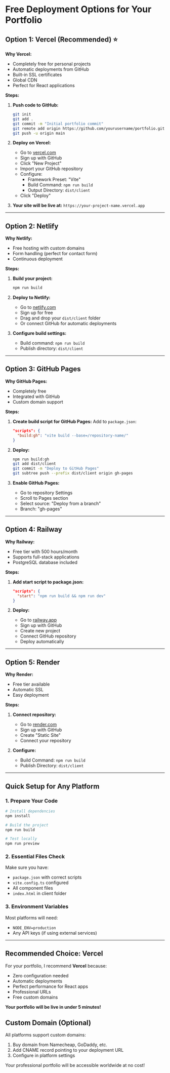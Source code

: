 # Free Deployment Options for Your Portfolio

## Option 1: Vercel (Recommended) ⭐

**Why Vercel:**
- Completely free for personal projects
- Automatic deployments from GitHub
- Built-in SSL certificates
- Global CDN
- Perfect for React applications

**Steps:**
1. **Push code to GitHub:**
   ```bash
   git init
   git add .
   git commit -m "Initial portfolio commit"
   git remote add origin https://github.com/yourusername/portfolio.git
   git push -u origin main
   ```

2. **Deploy on Vercel:**
   - Go to [vercel.com](https://vercel.com)
   - Sign up with GitHub
   - Click "New Project"
   - Import your GitHub repository
   - Configure:
     - Framework Preset: "Vite"
     - Build Command: `npm run build`
     - Output Directory: `dist/client`
   - Click "Deploy"

3. **Your site will be live at:** `https://your-project-name.vercel.app`

---

## Option 2: Netlify

**Why Netlify:**
- Free hosting with custom domains
- Form handling (perfect for contact form)
- Continuous deployment

**Steps:**
1. **Build your project:**
   ```bash
   npm run build
   ```

2. **Deploy to Netlify:**
   - Go to [netlify.com](https://netlify.com)
   - Sign up for free
   - Drag and drop your `dist/client` folder
   - Or connect GitHub for automatic deployments

3. **Configure build settings:**
   - Build command: `npm run build`
   - Publish directory: `dist/client`

---

## Option 3: GitHub Pages

**Why GitHub Pages:**
- Completely free
- Integrated with GitHub
- Custom domain support

**Steps:**
1. **Create build script for GitHub Pages:**
   Add to `package.json`:
   ```json
   "scripts": {
     "build:gh": "vite build --base=/repository-name/"
   }
   ```

2. **Deploy:**
   ```bash
   npm run build:gh
   git add dist/client
   git commit -m "Deploy to GitHub Pages"
   git subtree push --prefix dist/client origin gh-pages
   ```

3. **Enable GitHub Pages:**
   - Go to repository Settings
   - Scroll to Pages section
   - Select source: "Deploy from a branch"
   - Branch: "gh-pages"

---

## Option 4: Railway

**Why Railway:**
- Free tier with 500 hours/month
- Supports full-stack applications
- PostgreSQL database included

**Steps:**
1. **Add start script to package.json:**
   ```json
   "scripts": {
     "start": "npm run build && npm run dev"
   }
   ```

2. **Deploy:**
   - Go to [railway.app](https://railway.app)
   - Sign up with GitHub
   - Create new project
   - Connect GitHub repository
   - Deploy automatically

---

## Option 5: Render

**Why Render:**
- Free tier available
- Automatic SSL
- Easy deployment

**Steps:**
1. **Connect repository:**
   - Go to [render.com](https://render.com)
   - Sign up with GitHub
   - Create "Static Site"
   - Connect your repository

2. **Configure:**
   - Build Command: `npm run build`
   - Publish Directory: `dist/client`

---

## Quick Setup for Any Platform

### 1. Prepare Your Code
```bash
# Install dependencies
npm install

# Build the project
npm run build

# Test locally
npm run preview
```

### 2. Essential Files Check
Make sure you have:
- `package.json` with correct scripts
- `vite.config.ts` configured
- All component files
- `index.html` in client folder

### 3. Environment Variables
Most platforms will need:
- `NODE_ENV=production`
- Any API keys (if using external services)

---

## Recommended Choice: Vercel

For your portfolio, I recommend **Vercel** because:
- Zero configuration needed
- Automatic deployments
- Perfect performance for React apps
- Professional URLs
- Free custom domains

**Your portfolio will be live in under 5 minutes!**

## Custom Domain (Optional)
All platforms support custom domains:
1. Buy domain from Namecheap, GoDaddy, etc.
2. Add CNAME record pointing to your deployment URL
3. Configure in platform settings

Your professional portfolio will be accessible worldwide at no cost!